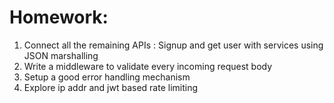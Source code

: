 # Homework:

1. Connect all the remaining APIs : Signup and get user with services using JSON marshalling
2. Write a middleware to validate every incoming request body
3. Setup a good error handling mechanism
4. Explore ip addr and jwt based rate limiting